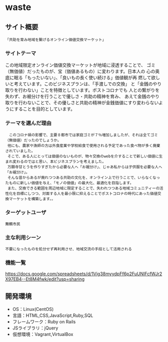 # waste

## サイト概要
    「共助を育み地域を繋げるオンライン価値交換マーケット」

### サイトテーマ
この地域限定オンライン価値交換マーケットが地域に浸透することで、
     ゴミ（無価値）だったものが、宝（価値あるもの）に変わります。日本人の
     心の奥底に眠る「もったいない」、「良いもの長く使い続ける」価値観が再
     燃して欲しいと考えています。このビジネスプランは、「手渡しでの交換」
     と「金銭のやり取りを行わない」ことを特徴としています。ポストコロナでも
     人との繋がりを失わず、お裾分けを行うことで優しさ・共助の精神を育み、
     あえて金銭のやり取りを行わないことで、その優しさと共助の精神が金銭価値にすり変わらないようにすることを目的としています。

### テーマを選んだ理由
    　このコロナ禍の影響で、主要８都市では家庭ゴミが７％増加しましたが、それは全てゴミ（無価値）だったのでしょうか。
     他にも、農家や漁師の方は外食産業や学校給食で使用される予定であった食べ物が多く廃棄されていました。
     そこで、ある人にとっては価値のないものが、物々交換のwebを介することで新しい価値に生まれ変わるのではと思い、本ビジネスプランを考えました。
     万願寺甘とうを作りすぎたから必要な人へ「お裾分け」、じゃあ私からは子供服を必要な人へ「お裾分け」。
     そんな昔からあるが廃れつつある共助の文化を、オンライン上で行うことで、いらなくなったものに新しい価値を与え、「モノの価値」の最大化、最適化を目指します。
     また、交換できる範囲を周辺地域に限定することで、失われつつある地域コミュニティーの活性化を目標にしつつ、対面する人を最小限に抑えることでポストコロナの時代にあった価値交換マーケットを構築します。。

### ターゲットユーザ
    舞鶴市民

### 主な利用シーン
    不要になったものを処分せず再利用させ、地域交流の手段として活用される

### 機能一覧
<https://docs.google.com/spreadsheets/d/1Vig38myydpFf6p2FuUNIFcfWJr2X97EB4--Et8M4fwk/edit?usp=sharing>

## 開発環境
- OS：Linux(CentOS)
- 言語：HTML,CSS,JavaScript,Ruby,SQL
- フレームワーク：Ruby on Rails
- JSライブラリ：jQuery
- 仮想環境：Vagrant,VirtualBox
